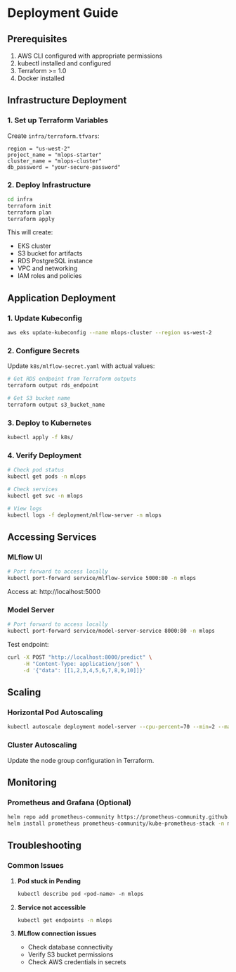 # Deployment Guide

## Prerequisites

1. AWS CLI configured with appropriate permissions
2. kubectl installed and configured
3. Terraform >= 1.0
4. Docker installed

## Infrastructure Deployment

### 1. Set up Terraform Variables

Create `infra/terraform.tfvars`:

```hcl
region = "us-west-2"
project_name = "mlops-starter"
cluster_name = "mlops-cluster"
db_password = "your-secure-password"
```

### 2. Deploy Infrastructure

```bash
cd infra
terraform init
terraform plan
terraform apply
```

This will create:
- EKS cluster
- S3 bucket for artifacts
- RDS PostgreSQL instance
- VPC and networking
- IAM roles and policies

## Application Deployment

### 1. Update Kubeconfig

```bash
aws eks update-kubeconfig --name mlops-cluster --region us-west-2
```

### 2. Configure Secrets

Update `k8s/mlflow-secret.yaml` with actual values:

```bash
# Get RDS endpoint from Terraform outputs
terraform output rds_endpoint

# Get S3 bucket name
terraform output s3_bucket_name
```

### 3. Deploy to Kubernetes

```bash
kubectl apply -f k8s/
```

### 4. Verify Deployment

```bash
# Check pod status
kubectl get pods -n mlops

# Check services
kubectl get svc -n mlops

# View logs
kubectl logs -f deployment/mlflow-server -n mlops
```

## Accessing Services

### MLflow UI

```bash
# Port forward to access locally
kubectl port-forward service/mlflow-service 5000:80 -n mlops
```

Access at: http://localhost:5000

### Model Server

```bash
# Port forward to access locally
kubectl port-forward service/model-server-service 8000:80 -n mlops
```

Test endpoint:
```bash
curl -X POST "http://localhost:8000/predict" \
     -H "Content-Type: application/json" \
     -d '{"data": [[1,2,3,4,5,6,7,8,9,10]]}'
```

## Scaling

### Horizontal Pod Autoscaling

```bash
kubectl autoscale deployment model-server --cpu-percent=70 --min=2 --max=10 -n mlops
```

### Cluster Autoscaling

Update the node group configuration in Terraform.

## Monitoring

### Prometheus and Grafana (Optional)

```bash
helm repo add prometheus-community https://prometheus-community.github.io/helm-charts
helm install prometheus prometheus-community/kube-prometheus-stack -n monitoring --create-namespace
```

## Troubleshooting

### Common Issues

1. **Pod stuck in Pending**
   ```bash
   kubectl describe pod <pod-name> -n mlops
   ```

2. **Service not accessible**
   ```bash
   kubectl get endpoints -n mlops
   ```

3. **MLflow connection issues**
   - Check database connectivity
   - Verify S3 bucket permissions
   - Check AWS credentials in secrets
